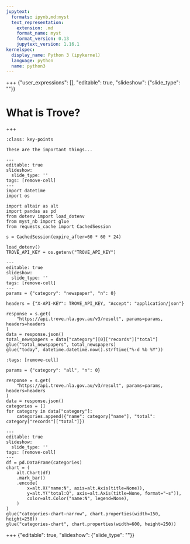 ```yaml
---
jupytext:
  formats: ipynb,md:myst
  text_representation:
    extension: .md
    format_name: myst
    format_version: 0.13
    jupytext_version: 1.16.1
kernelspec:
  display_name: Python 3 (ipykernel)
  language: python
  name: python3
---
```


+++ {"user_expressions": [], "editable": true, "slideshow": {"slide_type": ""}}

# What is Trove?

+++

```{admonition} Points to remember
:class: key-points

These are the important things...
```

```{code-cell} ipython3
---
editable: true
slideshow:
  slide_type: ''
tags: [remove-cell]
---
import datetime
import os

import altair as alt
import pandas as pd
from dotenv import load_dotenv
from myst_nb import glue
from requests_cache import CachedSession

s = CachedSession(expire_after=60 * 60 * 24)

load_dotenv()
TROVE_API_KEY = os.getenv("TROVE_API_KEY")
```

```{code-cell} ipython3
---
editable: true
slideshow:
  slide_type: ''
tags: [remove-cell]
---
params = {"category": "newspaper", "n": 0}

headers = {"X-API-KEY": TROVE_API_KEY, "Accept": "application/json"}

response = s.get(
    "https://api.trove.nla.gov.au/v3/result", params=params, headers=headers
)
data = response.json()
total_newspapers = data["category"][0]["records"]["total"]
glue("total_newspapers", total_newspapers)
glue("today", datetime.datetime.now().strftime("%-d %b %Y"))
```

```{code-cell} ipython3
:tags: [remove-cell]

params = {"category": "all", "n": 0}

response = s.get(
    "https://api.trove.nla.gov.au/v3/result", params=params, headers=headers
)
data = response.json()
categories = []
for category in data["category"]:
    categories.append({"name": category["name"], "total": category["records"]["total"]})
```

```{code-cell} ipython3
---
editable: true
slideshow:
  slide_type: ''
tags: [remove-cell]
---
df = pd.DataFrame(categories)
chart = (
    alt.Chart(df)
    .mark_bar()
    .encode(
        x=alt.X("name:N", axis=alt.Axis(title=None)),
        y=alt.Y("total:Q", axis=alt.Axis(title=None, format="~s")),
        color=alt.Color("name:N", legend=None),
    )
)
glue("categories-chart-narrow", chart.properties(width=150, height=250))
glue("categories-chart", chart.properties(width=600, height=250))
```

+++ {"editable": true, "slideshow": {"slide_type": ""}}

```{tableofcontents}
```
